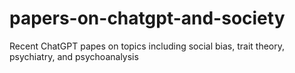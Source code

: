 # papers-on-chatgpt-and-society
Recent ChatGPT papes on topics including social bias, trait theory, psychiatry, and psychoanalysis
